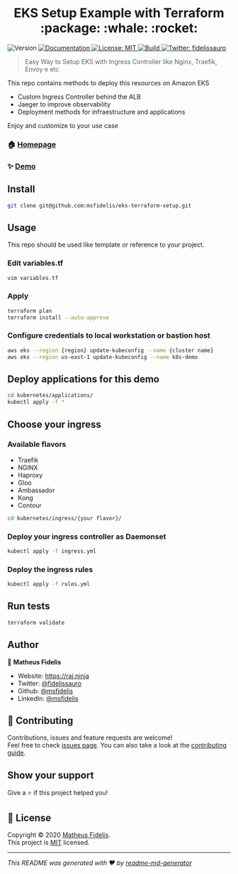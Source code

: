 <h1 align="center"> EKS Setup Example with Terraform :package: :whale: :rocket:  </h1>
<p>
  <img alt="Version" src="https://img.shields.io/badge/version-v0-blue.svg?cacheSeconds=2592000" />
  <a href="/" target="_blank">
    <img alt="Documentation" src="https://img.shields.io/badge/documentation-yes-brightgreen.svg" />
  </a>
  <a href="LICENSE" target="_blank">
    <img alt="License: MIT" src="https://img.shields.io/badge/License-MIT-yellow.svg" />
  </a>
  
  <a href="Terraform Compatibility" target="_blank">
    <img alt="Build" src="https://github.com/msfidelis/eks-terraform-orchestration/workflows/Terraform%200.12.*%20compatibility/badge.svg?branch=master" />
  </a>
  
  <a href="https://twitter.com/fidelissauro" target="_blank">
    <img alt="Twitter: fidelissauro" src="https://img.shields.io/twitter/follow/fidelissauro.svg?style=social" />
  </a>
</p>

> Easy Way to Setup EKS with Ingress Controller like Nginx, Traefik, Envoy e etc

This repo contains methods to deploy this resources on Amazon EKS 

* Custom Ingress Controller behind the ALB 
* Jaeger to improve observability 
* Deployment methods for infraestructure and applications

Enjoy and customize to your use case 


### 🏠 [Homepage](/)

### ✨ [Demo](/)

## Install

```sh
git clone git@github.com:msfidelis/eks-terraform-setup.git
```

## Usage

This repo should be used like template or reference to your project.


### Edit variables.tf

```sh
vim variables.tf
```

### Apply 

```sh
terraform plan
terraform install --auto-approve
```

### Configure credentials to local workstation or bastion host 

```sh
aws eks --region {region} update-kubeconfig --name {cluster name}
aws eks --region us-east-1 update-kubeconfig --name k8s-demo
```

## Deploy applications for this demo 

```sh
cd kubernetes/applications/
kubectl apply -f *
```

## Choose your ingress

### Available flavors 

* Traefik
* NGINX 
* Haproxy
* Gloo 
* Ambassador
* Kong
* Contour

```sh
cd kubernetes/ingress/{your flavor}/
```

### Deploy your ingress controller as Daemonset

```sh
kubectl apply -f ingress.yml
```

### Deploy the ingress rules

```sh
kubectl apply -f rules.yml
```

## Run tests

```sh
terraform validate
```

## Author

👤 **Matheus Fidelis**

* Website: https://raj.ninja
* Twitter: [@fidelissauro](https://twitter.com/fidelissauro)
* Github: [@msfidelis](https://github.com/msfidelis)
* LinkedIn: [@msfidelis](https://linkedin.com/in/msfidelis)

## 🤝 Contributing

Contributions, issues and feature requests are welcome!<br />Feel free to check [issues page](/issues). You can also take a look at the [contributing guide](CONTRIBUTING.md).

## Show your support

Give a ⭐️ if this project helped you!

## 📝 License

Copyright © 2020 [Matheus Fidelis](https://github.com/msfidelis).<br />
This project is [MIT](LICENSE) licensed.

***
_This README was generated with ❤️ by [readme-md-generator](https://github.com/kefranabg/readme-md-generator)_
